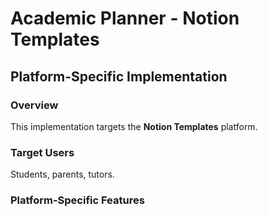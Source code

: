 # Academic Planner - Notion Templates

## Platform-Specific Implementation

### Overview
This implementation targets the **Notion Templates** platform.

### Target Users
Students, parents, tutors.

### Platform-Specific Features
